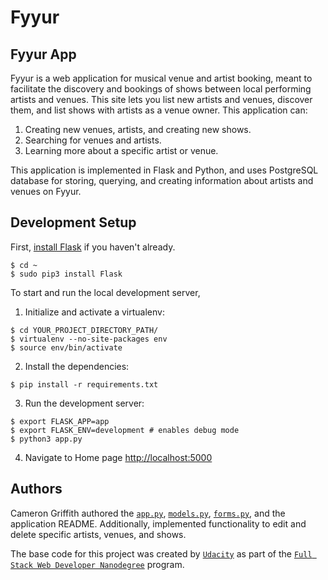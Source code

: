 # Fyyur

## Fyyur App

Fyyur is a web application for musical venue and artist booking, meant to facilitate the discovery and bookings of shows between local performing artists and venues. This site lets you list new artists and venues, discover them, and list shows with artists as a venue owner. This application can:

1) Creating new venues, artists, and creating new shows.
2) Searching for venues and artists.
3) Learning more about a specific artist or venue.

This application is implemented in Flask and Python, and uses PostgreSQL database for storing, querying, and creating information about artists and venues on Fyyur.

## Development Setup

First, [install Flask](http://flask.pocoo.org/docs/1.0/installation/#install-flask) if you haven't already.

  ```
  $ cd ~
  $ sudo pip3 install Flask
  ```

To start and run the local development server,

1. Initialize and activate a virtualenv:
  ```
  $ cd YOUR_PROJECT_DIRECTORY_PATH/
  $ virtualenv --no-site-packages env
  $ source env/bin/activate
  ```

2. Install the dependencies:
  ```
  $ pip install -r requirements.txt
  ```

3. Run the development server:
  ```
  $ export FLASK_APP=app
  $ export FLASK_ENV=development # enables debug mode
  $ python3 app.py
  ```

4. Navigate to Home page [http://localhost:5000](http://localhost:5000)

## Authors

Cameron Griffith authored the [`app.py`](./app.py), [`models.py`](./app.py), [`forms.py`](./app.py), and the application README. Additionally, implemented functionality to edit and delete specific artists, venues, and shows.

The base code for this project was created by [`Udacity`](https://www.udacity.com) as part of the [`Full Stack Web Developer Nanodegree`](https://www.udacity.com/course/full-stack-web-developer-nanodegree--nd0044) program.
